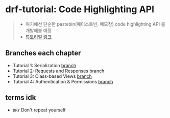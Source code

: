 # drf-tutorial: Code Highlighting API

> - 여기에선 단순한 pastebin(페이스트빈, 메모장) code highlighting API 를 개발해볼 예정
> - [튜토리얼 링크](https://www.django-rest-framework.org/tutorial/1-serialization/)

## Branches each chapter

- Tutorial 1: Serialization [branch](https://github.com/DaehunGwak/study-django/tree/drf-tutorial/1-serialization/drf_tutorial/tutorial)
- Tutorial 2: Requests and Responses [branch](https://github.com/DaehunGwak/study-django/tree/drf-tutorial/2-req-res/drf_tutorial/tutorial)
- Tutorial 3: Class-based Views [branch](https://github.com/DaehunGwak/study-django/tree/drf-tutorial/3-class-view/drf_tutorial/tutorial)
- Tutorial 4: Authentication & Permissions [branch](https://github.com/DaehunGwak/study-django/tree/drf-tutorial/4-auth/drf_tutorial/tutorial)
## terms idk

- `DRY` Don't repeat yourself

